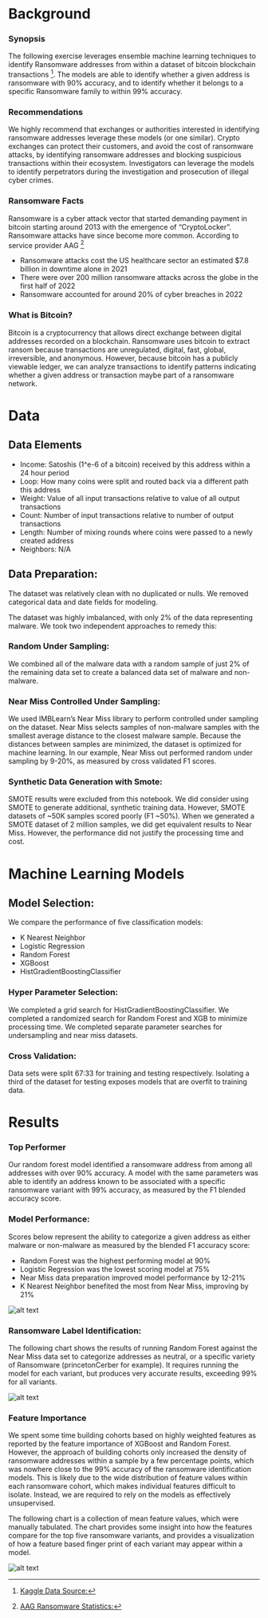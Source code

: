 # Background

### Synopsis

The following exercise leverages ensemble machine learning techniques to identify 
Ransomware addresses from within a dataset of bitcoin blockchain transactions  [^1]. The models are able to identify whether a given address is ransomware with 90% accuracy, and to 
identify whether it belongs to a specific Ransomware family to within 99% accuracy.  

### Recommendations

We highly recommend that exchanges or authorities interested in identifying ransomware addresses leverage these models (or one similar).  Crypto exchanges can protect their customers, and avoid the cost of ransomware attacks, by identifying ransomware addresses and blocking suspicious transactions within their ecosystem. Investigators can leverage the models to identify perpetrators during the investigation and prosecution of illegal cyber crimes.  

### Ransomware Facts

 Ransomware is a cyber attack vector that started demanding payment in bitcoin starting around 2013 with the emergence of “CryptoLocker”. Ransomware attacks have since become more common.  According to service provider AAG [^2]
* Ransomware attacks cost the US healthcare sector an estimated $7.8 billion in downtime alone in 2021
* There were over 200 million ransomware attacks across the globe in the first half of 2022   
* Ransomware accounted for around 20% of cyber breaches in 2022 

### What is Bitcoin?

Bitcoin is a cryptocurrency that allows direct exchange between digital addresses recorded on a blockchain.  Ransomware uses bitcoin to extract ransom because transactions are unregulated, digital, fast, global, irreversible, and anonymous.  However, because bitcoin has a publicly viewable ledger, we can analyze transactions to identify patterns indicating whether a given address or transaction maybe part of a ransomware network.  

# Data 

## Data Elements

* Income:  	Satoshis (1^e-6 of a bitcoin) received by this address within a 24 hour period
* Loop:		How many coins were split and routed back via a different path this address
* Weight:	Value of all input transactions relative to value of all output transactions 
* Count:		Number of input transactions relative to number of output transactions
* Length: 	Number of mixing rounds where coins were passed to a newly created address
* Neighbors:	N/A

 ## Data Preparation: 

The dataset was relatively clean with no duplicated or nulls.  We removed categorical data and date fields for modeling. 

The dataset was highly imbalanced, with only 2% of the data representing malware.  We took
two independent approaches to remedy this:

 ### Random Under Sampling:  

We combined all of the malware data with a random sample of just 2% of the remaining data set to create a balanced data set of malware and non-malware.  

  ### Near Miss Controlled Under Sampling:  

We used IMBLearn’s Near Miss library to perform controlled under sampling on the dataset.  Near Miss selects samples of non-malware samples with the smallest average distance to the closest malware sample. Because the distances between samples are minimized, the dataset is optimized for machine learning. In our example, Near Miss out performed random under sampling by 9-20%, as measured by cross validated F1 scores.  

 ### Synthetic Data Generation with Smote:

SMOTE results were excluded from this notebook.  We did consider using SMOTE to
generate additional, synthetic training data. However, SMOTE datasets of ~50K samples scored
poorly (F1 ~50%).  When we generated a SMOTE dataset of 2 million samples, we did get 
equivalent results to Near Miss. However, the performance did not justify the processing time 
and cost.  

# Machine Learning Models

 ## Model Selection:  

We compare the performance of five classification models: 

* K Nearest Neighbor
* Logistic Regression
* Random Forest
* XGBoost
* ​​HistGradientBoostingClassifier

 ### Hyper Parameter Selection:

We completed a grid search for HistGradientBoostingClassifier.  We completed a randomized search for Random Forest and XGB to minimize processing time.  We completed separate parameter searches for undersampling and near miss datasets.  


 ### Cross Validation:

Data sets were split 67:33 for training and testing respectively.  Isolating a third of the dataset for testing exposes models that are overfit to training data. 


# Results

### Top Performer

Our random forest model identified a ransomware address from among all addresses with over 90% accuracy.  A model with the same parameters was able to identify an address known to be associated with a specific ransomware variant with 99% accuracy, as measured by the F1 blended accuracy score.  


### Model Performance:

Scores below represent the ability to categorize a given address as either malware or non-malware as measured by the blended F1 accuracy score:

* Random Forest was the highest performing model at 90%
* Logistic Regression was the lowest scoring model at 75%
* Near Miss data preparation improved model performance by 12-21%
* K Nearest Neighbor benefited the most from Near Miss, improving by 21%

![alt text](https://github.com/JOSHUAGITBERG/bitcoin_heist_ransomware/blob/main/images/F1-Scores-by-Model-Dataset.png)

### Ransomware Label Identification:

The following chart shows the results of running Random Forest against the Near Miss data set to categorize addresses as neutral, or a specific variety of Ransomware (princetonCerber for example).  It requires running the model for each variant, but produces very accurate results, exceeding 99% for all variants.

![alt text](https://github.com/JOSHUAGITBERG/bitcoin_heist_ransomware/blob/main/images/F1-Scores-by-Label.png)

### Feature Importance

 We spent some time building cohorts based on highly weighted features as reported by the feature importance of XGBoost and Random Forest.  However, the approach of building cohorts only increased the density of ransomware addresses within a sample by a few percentage points, which was nowhere close to the 99% accuracy of the ransomware identification models.  This is likely due to the wide distribution of feature values within each ransomware cohort, which makes individual features difficult to isolate.  Instead, we are required to rely on the models as effectively unsupervised.  

The following chart is a collection of mean feature values, which were manually tabulated.  The chart provides some insight into how the features compare for the top five ransomware variants, and provides a visualization of how a feature based finger print of each variant may appear within a model.

![alt text](https://github.com/JOSHUAGITBERG/bitcoin_heist_ransomware/blob/main/images/Means-by-Label.png)

[^1]:  [Kaggle Data Source:](https://www.kaggle.com/datasets/sapere0/bitcoinheist-ransomware-dataset)

[^2]:  [AAG Ransomware Statistics:](https://aag-it.com/the-latest-ransomware-statistics/)



